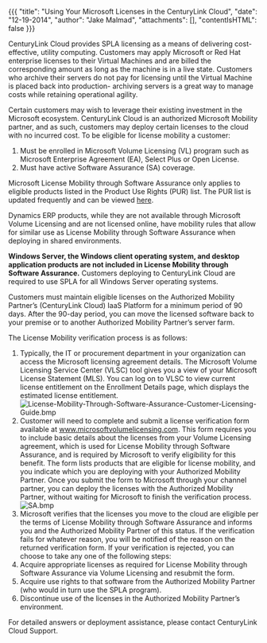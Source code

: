 {{{
  "title": "Using Your Microsoft Licenses in the CenturyLink Cloud",
  "date": "12-19-2014",
  "author": "Jake Malmad",
  "attachments": [],
  "contentIsHTML": false
}}}

<p>CenturyLink Cloud provides SPLA licensing as a means of delivering cost-effective, utility computing. Customers may apply Microsoft or Red Hat enterprise licenses to their Virtual Machines and are billed the corresponding amount as long as the machine is in a live state. Customers who archive their servers do not pay for licensing until the Virtual Machine is placed back into production- archiving servers is a great way to manage costs while retaining operational agility.</p>
<p>Certain customers may wish to leverage their existing investment in the Microsoft ecosystem. CenturyLink Cloud is an authorized Microsoft Mobility partner, and as such, customers may deploy certain licenses to the cloud with no incurred cost. To be eligible for license mobility a customer:</p>

<ol>
  <li>Must be enrolled in Microsoft Volume Licensing (VL) program such as Microsoft Enterprise Agreement (EA), Select Plus or Open License.</li>
  <li>Must have active Software Assurance (SA) coverage.</li>
</ol>

<p>Microsoft License Mobility through Software Assurance only applies to eligible products listed in the Product Use Rights (PUR) list. The PUR list is updated frequently and can be viewed <a href="http://www.microsoftvolumelicensing.com/DocumentSearch.aspx?Mode=3&amp;DocumentTypeId=1">here</a>.</p>

<p>Dynamics ERP products, while they are not available through Microsoft Volume Licensing and are not licensed online, have mobility rules that allow for similar use as License Mobility through Software Assurance when deploying in shared environments.</p>

<p><strong>Windows Server, the Windows client operating system, and desktop application products are not included in License Mobility through Software Assurance.</strong> Customers deploying to CenturyLink Cloud are required to use SPLA for all Windows Server operating systems.</p>

<p>Customers must maintain eligible licenses on the Authorized Mobility Partner’s (CenturyLink Cloud) IaaS Platform for a minimum period of 90 days. After the 90-day period, you can move the licensed software back to your premise or to another Authorized Mobility Partner’s server farm.</p>

<p>The License Mobility verification process is as follows:</p>

1. Typically, the IT or procurement department in your organization can access the Microsoft licensing agreement details. The Microsoft Volume Licensing Service Center (VLSC) tool gives you a view of your Microsoft License Statement (MLS). You can log on to VLSC to view current license entitlement on the Enrollment Details page, which displays the estimated license entitlement. <img src="https://t3n.zendesk.com/attachments/token/oxhgicqnnwctrbg/?name=License-Mobility-Through-Software-Assurance-Customer-Licensing-Guide.bmp" alt="License-Mobility-Through-Software-Assurance-Customer-Licensing-Guide.bmp" />
2. Customer will need to complete and submit a license verification form available at <a href="http://www.microsoftvolumelicensing.com">www.microsoftvolumelicensing.com</a>. This form requires you to include basic details about the licenses from your Volume Licensing agreement, which is used for License Mobility through Software Assurance, and is required by Microsoft to verify eligibility for this benefit. The form lists products that are eligible for license mobility, and you indicate which you are deploying with your Authorized Mobility Partner. Once you submit the form to Microsoft through your channel partner, you can deploy the licenses with the Authorized Mobility Partner, without waiting for Microsoft to finish the verification process. <img src="https://t3n.zendesk.com/attachments/token/ze7za1re2v1kbnz/?name=SA.bmp" alt="SA.bmp" />
3. Microsoft verifies that the licenses you move to the cloud are eligible per the terms of License Mobility through Software Assurance and informs you and the Authorized Mobility Partner of this status. If the verification fails for whatever reason,   you will be notified of the reason on the returned verification form. If your verification is rejected, you can choose to take any one of the following steps:
  1. Acquire appropriate licenses as required for License Mobility through Software Assurance via Volume Licensing and resubmit the form.
  2. Acquire use rights to that software from the Authorized Mobility Partner (who would in turn use the SPLA program).
  3. Discontinue use of the licenses in the Authorized Mobility Partner’s environment.

For detailed answers or deployment assistance, please contact CenturyLink Cloud Support.
